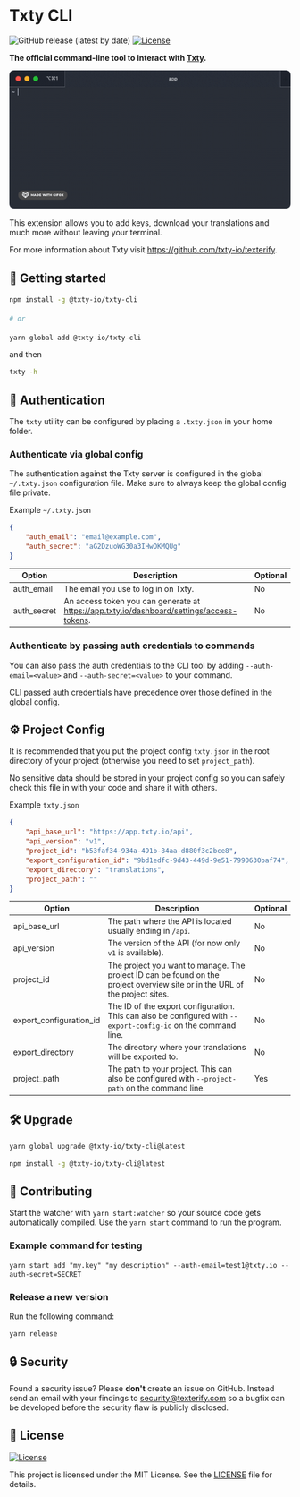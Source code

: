 # Txty CLI

![GitHub release (latest by date)](https://img.shields.io/github/v/release/txty-io/txty-cli) [![License](https://img.shields.io/github/license/txty-io/txty-cli.svg)](https://img.shields.io/github/license/txty-io/txty-cli.svg)

**The official command-line tool to interact with [Txty](https://texterify.com).**

<p align="center">
    <img src="https://github.com/txty-io/txty-cli/blob/c35ac6636be1115c58012232fd7444f9718cdb9b/preview.gif" />
</p>

This extension allows you to add keys, download your translations and much more without leaving your terminal.

For more information about Txty visit https://github.com/txty-io/texterify.

<h2 id="getting-started">🚀 Getting started</h2>

```sh
npm install -g @txty-io/txty-cli

# or

yarn global add @txty-io/txty-cli
```

and then

```sh
txty -h
```

<h2 id="authentication">🔑 Authentication</h2>

The `txty` utility can be configured by placing a `.txty.json` in your home folder.

### Authenticate via global config

The authentication against the Txty server is configured in the global `~/.txty.json` configuration file. Make sure to always keep the global config file private.

Example `~/.txty.json`

```json
{
    "auth_email": "email@example.com",
    "auth_secret": "aG2DzuoWG30a3IHwOKMQUg"
}
```

| Option      | Description                                                                                     | Optional |
| ----------- | ----------------------------------------------------------------------------------------------- | -------- |
| auth_email  | The email you use to log in on Txty.                                                       | No       |
| auth_secret | An access token you can generate at https://app.txty.io/dashboard/settings/access-tokens. | No       |

### Authenticate by passing auth credentials to commands

You can also pass the auth credentials to the CLI tool by adding `--auth-email=<value>` and `--auth-secret=<value>` to your command.

CLI passed auth credentials have precedence over those defined in the global config.

<h2 id="project-config">⚙️ Project Config</h2>

It is recommended that you put the project config `txty.json` in the root directory of your project (otherwise you need to set `project_path`).

No sensitive data should be stored in your project config so you can safely check this file in with your code and share it with others.

Example `txty.json`

```json
{
    "api_base_url": "https://app.txty.io/api",
    "api_version": "v1",
    "project_id": "b53faf34-934a-491b-84aa-d880f3c2bce8",
    "export_configuration_id": "9bd1edfc-9d43-449d-9e51-7990630baf74",
    "export_directory": "translations",
    "project_path": ""
}
```

| Option                  | Description                                                                                                                  | Optional |
| ----------------------- | ---------------------------------------------------------------------------------------------------------------------------- | -------- |
| api_base_url            | The path where the API is located usually ending in `/api`.                                                                  | No       |
| api_version             | The version of the API (for now only `v1` is available).                                                                     | No       |
| project_id              | The project you want to manage. The project ID can be found on the project overview site or in the URL of the project sites. | No       |
| export_configuration_id | The ID of the export configuration. This can also be configured with `--export-config-id` on the command line.               | No       |
| export_directory        | The directory where your translations will be exported to.                                                                   | No       |
| project_path            | The path to your project. This can also be configured with `--project-path` on the command line.                             | Yes      |

<h2 id="upgrade">🛠️ Upgrade</h2>

```sh
yarn global upgrade @txty-io/txty-cli@latest
```

```sh
npm install -g @txty-io/txty-cli@latest
```

<h2 id="contributing">🤝 Contributing</h2>

Start the watcher with `yarn start:watcher` so your source code gets automatically compiled.
Use the `yarn start` command to run the program.

### Example command for testing

```
yarn start add "my.key" "my description" --auth-email=test1@txty.io --auth-secret=SECRET
```

### Release a new version

Run the following command:

```
yarn release
```

<h2 id="security">🔒 Security</h2>

Found a security issue? Please **don't** create an issue on GitHub. Instead send an email with your findings to [security@texterify.com](mailto:security@texterify.com) so a bugfix can be developed before the security flaw is publicly disclosed.

<h2 id="license">📝 License</h2>

[![License](https://img.shields.io/github/license/txty-io/txty-cli.svg)](https://img.shields.io/github/license/txty-io/txty-cli.svg)

This project is licensed under the MIT License. See the [LICENSE](LICENSE) file for details.
